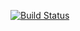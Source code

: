 [![Build Status](http://skytopsoftware.ddns.net:8081/job/FunGPU/job/master/badge/icon)](http://skytopsoftware.ddns.net:8081/job/FunGPU/job/master/)
